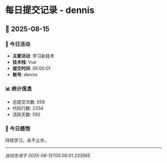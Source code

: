 # 每日提交记录 - dennis

## 📅 2025-08-15

### 🎯 今日活动
- **主要活动**: 学习新技术
- **技术栈**: Vue
- **提交时间**: 05:00:01
- **账号**: dennis

### 📊 统计信息
- 总提交次数: 556
- 代码行数: 2334
- 活跃天数: 592

### 💭 今日感悟
持续学习，永不止步。

---
*自动生成于 2025-08-15T05:00:01.233565*
